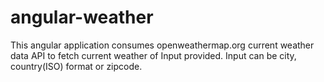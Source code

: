 # angular-weather

This angular application consumes openweathermap.org current weather data API to fetch current weather of Input provided. Input can be city, country(ISO) format or zipcode.
